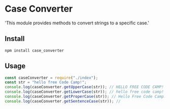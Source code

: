 # Case Converter

'This module provides methods to convert strings to a specific case.'

## Install

`npm install case_converter`

## Usage

```javascript
const caseConverter = require("./index");
const str = "hello free Code Camp!";
console.log(caseConverter.getUpperCase(str)); // HELLO FREE CODE CAMP!
console.log(caseConverter.getLowerCase(str)); // hello free code camp!
console.log(caseConverter.getProperCase(str)); // Hello Free Code Camp!
console.log(caseConverter.getSentenceCase(str)); //
```

<!--
It's also good to mention which license your module uses.
Create another H2 header with the text 'License'.
Under that, write 'The MIT License'.
-->
